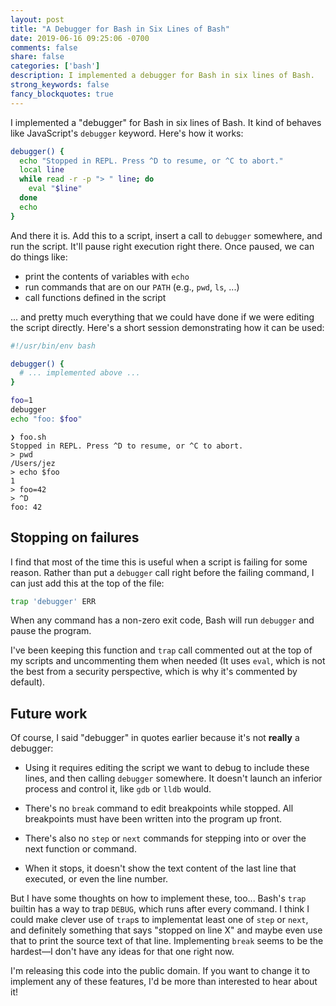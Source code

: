 ```yaml
---
layout: post
title: "A Debugger for Bash in Six Lines of Bash"
date: 2019-06-16 09:25:06 -0700
comments: false
share: false
categories: ['bash']
description: I implemented a debugger for Bash in six lines of Bash.
strong_keywords: false
fancy_blockquotes: true
---
```


I implemented a "debugger" for Bash in six lines of Bash. It kind of
behaves like JavaScript's `debugger` keyword. Here's how it works:

<!-- more -->

```bash
debugger() {
  echo "Stopped in REPL. Press ^D to resume, or ^C to abort."
  local line
  while read -r -p "> " line; do
    eval "$line"
  done
  echo
}
```

And there it is. Add this to a script, insert a call to `debugger`
somewhere, and run the script. It'll pause right execution right there.
Once paused, we can do things like:

- print the contents of variables with `echo`
- run commands that are on our `PATH` (e.g., `pwd`, `ls`, ...)
- call functions defined in the script

... and pretty much everything that we could have done if we were
editing the script directly. Here's a short session demonstrating how it
can be used:

```bash
#!/usr/bin/env bash

debugger() {
  # ... implemented above ...
}

foo=1
debugger
echo "foo: $foo"
```

```
❯ foo.sh
Stopped in REPL. Press ^D to resume, or ^C to abort.
> pwd
/Users/jez
> echo $foo
1
> foo=42
> ^D
foo: 42
```


## Stopping on failures

I find that most of the time this is useful when a script is failing for
some reason. Rather than put a `debugger` call right before the failing
command, I can just add this at the top of the file:

```bash
trap 'debugger' ERR
```

When any command has a non-zero exit code, Bash will run `debugger` and
pause the program.

I've been keeping this function and `trap` call commented out at the top
of my scripts and uncommenting them when needed (It uses `eval`, which
is not the best from a security perspective, which is why it's commented
by default).


## Future work

Of course, I said "debugger" in quotes earlier because it's not
**really** a debugger:

- Using it requires editing the script we want to debug to include these
  lines, and then calling `debugger` somewhere. It doesn't launch an
  inferior process and control it, like `gdb` or `lldb` would.

- There's no `break` command to edit breakpoints while stopped. All
  breakpoints must have been written into the program up front.

- There's also no `step` or `next` commands for stepping into or over
  the next function or command.

- When it stops, it doesn't show the text content of the last line that
  executed, or even the line number.

But I have some thoughts on how to implement these, too... Bash's `trap`
builtin has a way to trap `DEBUG`, which runs after every command. I
think I could make clever use of `trap`s to implementat least one of
`step` or `next`, and definitely something that says "stopped on line X"
and maybe even use that to print the source text of that line.
Implementing `break` seems to be the hardest—I don't have any ideas for
that one right now.

I'm releasing this code into the public domain. If you want to change it
to implement any of these features, I'd be more than interested to hear
about it!

<!-- vim:tw=72
-->
